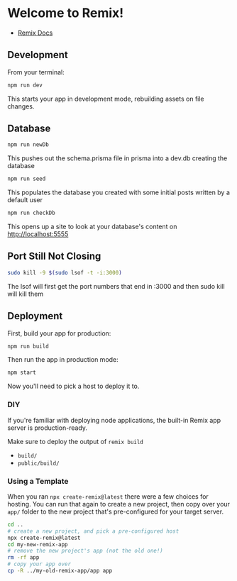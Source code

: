 # Welcome to Remix!

- [Remix Docs](https://remix.run/docs)

## Development

From your terminal:

```sh
npm run dev
```

This starts your app in development mode, rebuilding assets on file changes.

## Database

```sh
npm run newDb
```

This pushes out the schema.prisma file in prisma into a dev.db creating the database

```sh
npm run seed
```

This populates the database you created with some initial posts written by a default user

```sh
npm run checkDb
```

This opens up a site to look at your database's content on [http://localhost:5555](http://localhost:5555)

## Port Still Not Closing

```sh
sudo kill -9 $(sudo lsof -t -i:3000)
```

The lsof will first get the port numbers that end in :3000 and then sudo kill will kill them

## Deployment

First, build your app for production:

```sh
npm run build
```

Then run the app in production mode:

```sh
npm start
```

Now you'll need to pick a host to deploy it to.

### DIY

If you're familiar with deploying node applications, the built-in Remix app server is production-ready.

Make sure to deploy the output of `remix build`

- `build/`
- `public/build/`

### Using a Template

When you ran `npx create-remix@latest` there were a few choices for hosting. You can run that again to create a new project, then copy over your `app/` folder to the new project that's pre-configured for your target server.

```sh
cd ..
# create a new project, and pick a pre-configured host
npx create-remix@latest
cd my-new-remix-app
# remove the new project's app (not the old one!)
rm -rf app
# copy your app over
cp -R ../my-old-remix-app/app app
```
